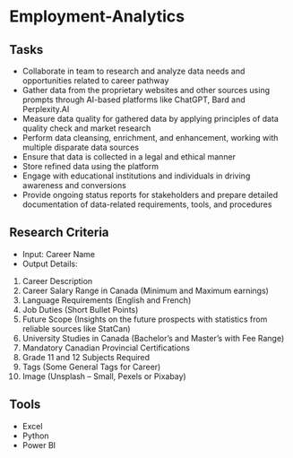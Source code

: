 # Employment-Analytics
## Tasks
- Collaborate in team to research and analyze data needs and opportunities related to career pathway
- Gather data from the proprietary websites and other sources using  prompts through AI-based platforms like ChatGPT, Bard and Perplexity.AI
- Measure data quality for gathered data by applying principles of data quality check and market research
- Perform data cleansing, enrichment, and enhancement, working with multiple disparate data sources
- Ensure that data is collected in a legal and ethical manner
- Store refined data using the platform
- Engage with educational institutions and individuals in driving awareness and conversions
- Provide ongoing status reports for stakeholders and prepare detailed documentation of data-related requirements, tools, and procedures

## Research Criteria
- Input: Career Name
- Output Details:
1. Career Description
2. Career Salary Range in Canada (Minimum and Maximum earnings)
3. Language Requirements (English and French)
4. Job Duties (Short Bullet Points)
5. Future Scope (Insights on the future prospects with statistics from reliable sources like StatCan)
6. University Studies in Canada (Bachelor’s and Master’s with Fee Range)
7. Mandatory Canadian Provincial Certifications
8. Grade 11 and 12 Subjects Required
9. Tags (Some General Tags for Career)
10. Image (Unsplash – Small, Pexels or Pixabay)

## Tools
- Excel
- Python
- Power BI
